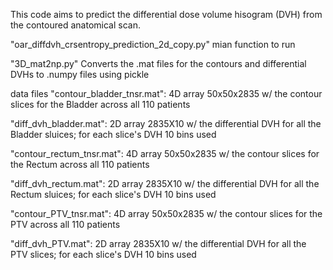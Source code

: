 This code aims to predict the differential dose volume hisogram (DVH) from the contoured anatomical scan.

"oar_diffdvh_crsentropy_prediction_2d_copy.py" 
mian function to run

"3D_mat2np.py"
Converts the .mat files for the contours and differential DVHs to .numpy files using pickle

data files
"contour_bladder_tnsr.mat": 4D array 50x50x2835 w/ the contour slices for the Bladder across all 110 patients

"diff_dvh_bladder.mat": 2D array 2835X10 w/ the differential DVH for all the Bladder sluices; for each slice's DVH 10 bins used

"contour_rectum_tnsr.mat": 4D array 50x50x2835 w/ the contour slices for the Rectum across all 110 patients

"diff_dvh_rectum.mat": 2D array 2835X10 w/ the differential DVH for all the Rectum sluices; for each slice's DVH 10 bins used

"contour_PTV_tnsr.mat": 4D array 50x50x2835 w/ the contour slices for the PTV across all 110 patients

"diff_dvh_PTV.mat": 2D array 2835X10 w/ the differential DVH for all the PTV slices; for each slice's DVH 10 bins used
